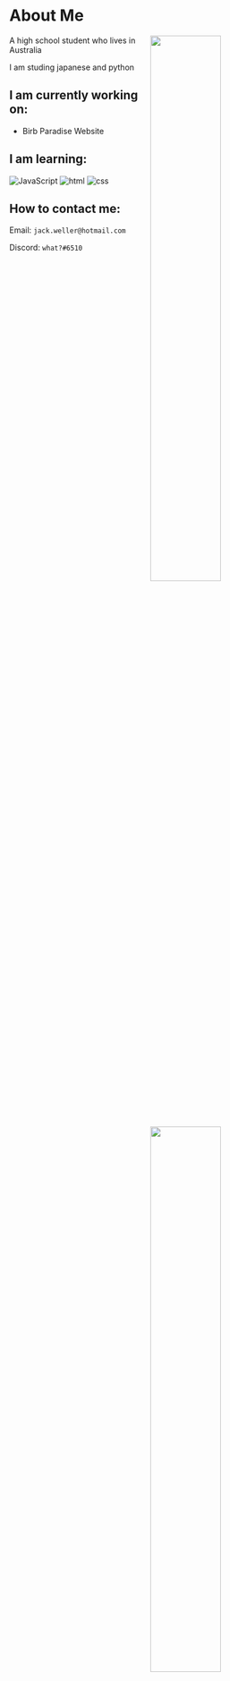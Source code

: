 # About Me

<img width="50%" align="right" src="https://github-readme-stats.vercel.app/api?username=What-Question-Mark&include_all_commits=true&show_icons=true&include_all_commits=true&theme=monokai&hide_border=True">
<img width="50%" align="right" src="https://github-readme-stats.vercel.app/api/top-langs/?username=What-Question-Mark&include_all_commits=true&show_icons=true&include_all_commits=true&theme=monokai&hide_border=True&layout=compact">


A high school student who lives in Australia

I am studing japanese and python

## I am currently working on:

- Birb Paradise Website

## I am learning:

![JavaScript](https://img.shields.io/badge/-JavaScript-f7df1e?style=flat)
![html](https://img.shields.io/badge/-HTML-e34c26?style=flat)
![css](https://img.shields.io/badge/-CSS-264de4?style=flat)

## How to contact me:

Email: `jack.weller@hotmail.com`

Discord: `what?#6510`
